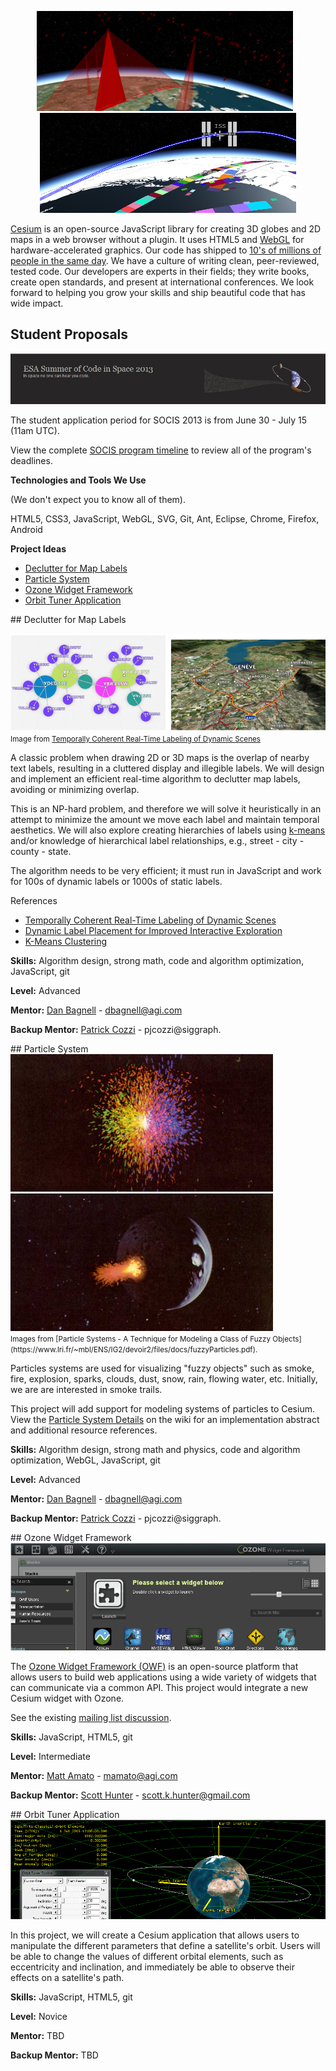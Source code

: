 <p align="center">
<img src="socis/2013/cesium1.png">
<img src="socis/2013/cesium2.png">
</p>

[Cesium](http://cesium.agi.com/) is an open-source JavaScript library for creating 3D globes and 2D maps in a web browser without a plugin. It uses HTML5 and [WebGL](http://www.khronos.org/webgl) for hardware-accelerated graphics.  Our code has shipped to [10's of millions of people in the same day](http://cesium.agi.com/noradtrackssanta2012.html).  We have a culture of writing clean, peer-reviewed, tested code.  Our developers are experts in their fields; they write books, create open standards, and present at international conferences.  We look forward to helping you grow your skills and ship beautiful code that has wide impact.

## Student Proposals
<p align="center">
<a href="http://sophia.estec.esa.int/socis2013/" target="_blank"><img src="socis/SOCIS.jpg"></a>
</p>

The student application period for SOCIS 2013 is from June 30 - July 15 (11am UTC).

View the complete [SOCIS program timeline](http://sophia.estec.esa.int/socis2013/?q=timeline) to review all of the program's deadlines.

**Technologies and Tools We Use**

(We don't expect you to know all of them).

HTML5, CSS3, JavaScript, WebGL, SVG, Git, Ant, Eclipse, Chrome, Firefox, Android

**Project Ideas**
* [Declutter for Map Labels](#decultterformaplabels)
* [Particle System](#particlesystem)
* [Ozone Widget Framework](#ozonewidgetframework)
* [Orbit Tuner Application](#orbittunerapplication)


<a name="decultterformaplabels">
## Declutter for Map Labels

![](gsoc/2013/declutter.png)
<br /><small>Image from [Temporally Coherent Real-Time Labeling of Dynamic Scenes](http://wwwcg.in.tum.de/research/research/publications/2012/temporally-coherent-real-time-labeling-of-dynamic-scenes.html)</small>

A classic problem when drawing 2D or 3D maps is the overlap of nearby text labels, resulting in a cluttered display and illegible labels.  We will design and implement an efficient real-time algorithm to declutter map labels, avoiding or minimizing overlap.

This is an NP-hard problem, and therefore we will solve it heuristically in an attempt to minimize the amount we move each label and maintain temporal aesthetics.  We will also explore creating hierarchies of labels using [k-means](http://home.dei.polimi.it/matteucc/Clustering/tutorial_html/kmeans.html) and/or knowledge of hierarchical label relationships, e.g., street - city - county - state.

The algorithm needs to be very efficient; it must run in JavaScript and work for 100s of dynamic labels or 1000s of static labels.

References
* [Temporally Coherent Real-Time Labeling of Dynamic Scenes](http://wwwcg.in.tum.de/research/research/publications/2012/temporally-coherent-real-time-labeling-of-dynamic-scenes.html)
* [Dynamic Label Placement for Improved Interactive Exploration](http://maverick.inria.fr/Publications/2008/SD08/index.php)
* [K-Means Clustering](http://home.dei.polimi.it/matteucc/Clustering/tutorial_html/kmeans.html)

**Skills:** Algorithm design, strong math, code and algorithm optimization, JavaScript, git

**Level:** Advanced

**Mentor:** [Dan Bagnell](https://github.com/bagnell) - dbagnell@agi.com

**Backup Mentor:** [Patrick Cozzi](http://www.seas.upenn.edu/~pcozzi/) - pjcozzi@siggraph.


<a name="particlesystem">
## Particle System

<img src="socis/2013/particles1.png">
<img src="socis/2013/particles2.png"><br/><small>Images from [Particle Systems - A Technique for Modeling a Class of Fuzzy Objects](https://www.lri.fr/~mbl/ENS/IG2/devoir2/files/docs/fuzzyParticles.pdf).</small>

Particles systems are used for visualizing "fuzzy objects" such as smoke, fire, explosion, sparks, clouds, dust, snow, rain, flowing water, etc. Initially, we are are interested in smoke trails.

This project will add support for modeling systems of particles to Cesium. View the [Particle System Details](https://github.com/AnalyticalGraphicsInc/cesium/wiki/Particle-System-Details) on the wiki for an implementation abstract and additional resource references.

**Skills:** Algorithm design, strong math and physics, code and algorithm optimization, WebGL, JavaScript, git

**Level:** Advanced

**Mentor:** [Dan Bagnell](https://github.com/bagnell) - dbagnell@agi.com

**Backup Mentor:** [Patrick Cozzi](http://www.seas.upenn.edu/~pcozzi/) - pjcozzi@siggraph.

<a name="ozonewidgetframework">
## Ozone Widget Framework

<img src="socis/2013/owf.png">

The [Ozone Widget Framework (OWF)](http://owfgoss.org/) is an open-source platform that allows users to build web applications using a wide variety of widgets that can communicate via a common API. This project would integrate a new Cesium widget with Ozone.

See the existing [mailing list discussion](https://groups.google.com/forum/#!searchin/cesium-dev/owf/cesium-dev/luSQFXKD5KM/cz8XAyFU9zEJ).

**Skills:** JavaScript, HTML5, git

**Level:** Intermediate

**Mentor:** [Matt Amato](https://twitter.com/matt_amato) - mamato@agi.com

**Backup Mentor:** [Scott Hunter](https://github.com/shunter) - scott.k.hunter@gmail.com

<a name="orbittunerapplication">
## Orbit Tuner Application

<img src="socis/2013/orbittuner.png">

In this project, we will create a Cesium application that allows users to manipulate the different parameters that define a satellite's orbit. Users will be able to change the values of different orbital elements, such as eccentricity and inclination, and immediately be able to observe their effects on a satellite's path.

**Skills:** JavaScript, HTML5, git

**Level:** Novice

**Mentor:** TBD

**Backup Mentor:** TBD